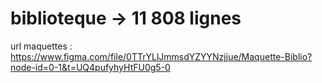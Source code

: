 # biblioteque -> 11 808 lignes

url maquettes : https://www.figma.com/file/0TTrYLlJmmsdYZYYNzjjue/Maquette-Biblio?node-id=0-1&t=UQ4pufyhyHtFU0g5-0